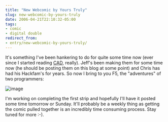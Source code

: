 ```yaml
---
title: "New Webcomic by Yours Truly"
slug: new-webcomic-by-yours-truly
date: 2006-04-21T22:10:32-05:00
tags:
- comic
- digital double
redirect_from:
- entry/new-webcomic-by-yours-truly/
---
```

It's something I've been hankering to do for quite some time now (ever since I started reading [CAD](http://www.cad-comic.com/), really). Jeff's been making them for some time now (he should be posting them on this blog at some point) and Chris has had his Hackfam's for years. So now I bring to you F5, the "adventures" of two programmers:

![](http://www.dxprog.com/f5/F5_panel.png "image")

I'm working on completing the first strip and hopefully I'll have it posted some time tomorrow or Sunday. It'll probably be a weekly thing as getting the comic pulled together is an incredibly time consuming process. Stay tuned for more :-).
